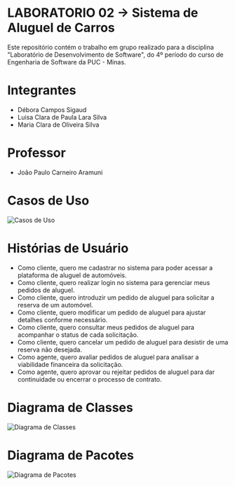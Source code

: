 # LABORATORIO 02 -> Sistema de Aluguel de Carros
Este repositório contém o trabalho em grupo realizado para a disciplina "Laboratório de Desenvolvimento de Software", do 4º período do curso de Engenharia de Software da PUC - Minas.

# Integrantes
- Débora Campos Sigaud
- Luisa Clara de Paula Lara Silva
- Maria Clara de Oliveira Silva

# Professor
- João Paulo Carneiro Aramuni

# Casos de Uso
  <img src="" alt="Casos de Uso">
  
# Histórias de Usuário
- Como cliente, quero me cadastrar no sistema para poder acessar a plataforma de aluguel de automóveis.
- Como cliente, quero realizar login no sistema para gerenciar meus pedidos de aluguel.
- Como cliente, quero introduzir um pedido de aluguel para solicitar a reserva de um automóvel.
- Como cliente, quero modificar um pedido de aluguel para ajustar detalhes conforme necessário.
- Como cliente, quero consultar meus pedidos de aluguel para acompanhar o status de cada solicitação.
- Como cliente, quero cancelar um pedido de aluguel para desistir de uma reserva não desejada.
- Como agente, quero avaliar pedidos de aluguel para analisar a viabilidade financeira da solicitação.
- Como agente, quero aprovar ou rejeitar pedidos de aluguel para dar continuidade ou encerrar o processo de contrato.

# Diagrama de Classes
  <img src="" alt="Diagrama de Classes">

# Diagrama de Pacotes
  <img src="" alt="Diagrama de Pacotes">
